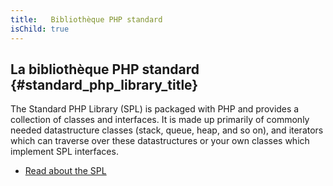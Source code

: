 ```yaml
---
title:   Bibliothèque PHP standard
isChild: true
---
```


## La bibliothèque PHP standard {#standard_php_library_title}

The Standard PHP Library (SPL) is packaged with PHP and provides a collection of classes and interfaces. It is made up primarily of commonly needed datastructure classes (stack, queue, heap, and so on), and iterators which can traverse over these datastructures or your own classes which implement SPL interfaces.

* [Read about the SPL][spl]

[spl]: http://php.net/manual/en/book.spl.php 
